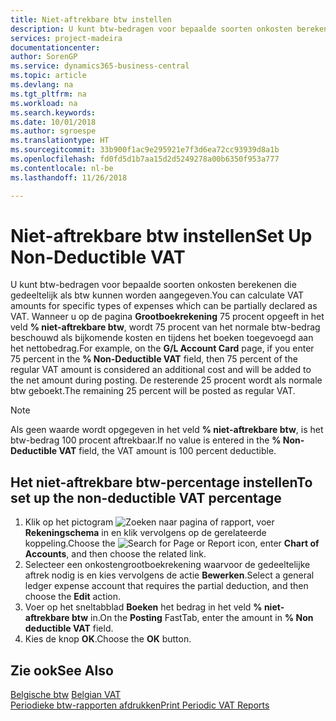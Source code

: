 ```yaml
---
title: Niet-aftrekbare btw instellen
description: U kunt btw-bedragen voor bepaalde soorten onkosten berekenen die gedeeltelijk als btw kunnen worden aangegeven.
services: project-madeira
documentationcenter: 
author: SorenGP
ms.service: dynamics365-business-central
ms.topic: article
ms.devlang: na
ms.tgt_pltfrm: na
ms.workload: na
ms.search.keywords: 
ms.date: 10/01/2018
ms.author: sgroespe
ms.translationtype: HT
ms.sourcegitcommit: 33b900f1ac9e295921e7f3d6ea72cc93939d8a1b
ms.openlocfilehash: fd0fd5d1b7aa15d2d5249278a00b6350f953a777
ms.contentlocale: nl-be
ms.lasthandoff: 11/26/2018

---
```

# <a name="set-up-non-deductible-vat"></a><span data-ttu-id="82b27-103">Niet-aftrekbare btw instellen</span><span class="sxs-lookup"><span data-stu-id="82b27-103">Set Up Non-Deductible VAT</span></span>
<span data-ttu-id="82b27-104">U kunt btw-bedragen voor bepaalde soorten onkosten berekenen die gedeeltelijk als btw kunnen worden aangegeven.</span><span class="sxs-lookup"><span data-stu-id="82b27-104">You can calculate VAT amounts for specific types of expenses which can be partially declared as VAT.</span></span> <span data-ttu-id="82b27-105">Wanneer u op de pagina **Grootboekrekening** 75 procent opgeeft in het veld **% niet-aftrekbare btw**, wordt 75 procent van het normale btw-bedrag beschouwd als bijkomende kosten en tijdens het boeken toegevoegd aan het nettobedrag.</span><span class="sxs-lookup"><span data-stu-id="82b27-105">For example, on the **G/L Account Card** page, if you enter 75 percent in the **% Non-Deductible VAT** field, then 75 percent of the regular VAT amount is considered an additional cost and will be added to the net amount during posting.</span></span> <span data-ttu-id="82b27-106">De resterende 25 procent wordt als normale btw geboekt.</span><span class="sxs-lookup"><span data-stu-id="82b27-106">The remaining 25 percent will be posted as regular VAT.</span></span>  

> [!NOTE]  
>  <span data-ttu-id="82b27-107">Als geen waarde wordt opgegeven in het veld **% niet-aftrekbare btw**, is het btw-bedrag 100 procent aftrekbaar.</span><span class="sxs-lookup"><span data-stu-id="82b27-107">If no value is entered in the **% Non-Deductible VAT** field, the VAT amount is 100 percent deductible.</span></span>  

## <a name="to-set-up-the-non-deductible-vat-percentage"></a><span data-ttu-id="82b27-108">Het niet-aftrekbare btw-percentage instellen</span><span class="sxs-lookup"><span data-stu-id="82b27-108">To set up the non-deductible VAT percentage</span></span>  

1.  <span data-ttu-id="82b27-109">Klik op het pictogram ![Zoeken naar pagina of rapport](../../media/ui-search/search_small.png "pictogram Zoeken naar pagina of rapport"), voer **Rekeningschema** in en klik vervolgens op de gerelateerde koppeling.</span><span class="sxs-lookup"><span data-stu-id="82b27-109">Choose the ![Search for Page or Report](../../media/ui-search/search_small.png "Search for Page or Report icon") icon, enter **Chart of Accounts**, and then choose the related link.</span></span>  
2.  <span data-ttu-id="82b27-110">Selecteer een onkostengrootboekrekening waarvoor de gedeeltelijke aftrek nodig is en kies vervolgens de actie **Bewerken**.</span><span class="sxs-lookup"><span data-stu-id="82b27-110">Select a general ledger expense account that requires the partial deduction, and then choose the **Edit** action.</span></span>  
3.  <span data-ttu-id="82b27-111">Voer op het sneltabblad **Boeken** het bedrag in het veld **% niet-aftrekbare btw** in.</span><span class="sxs-lookup"><span data-stu-id="82b27-111">On the **Posting** FastTab, enter the amount in **% Non deductible VAT** field.</span></span>  
4.  <span data-ttu-id="82b27-112">Kies de knop **OK**.</span><span class="sxs-lookup"><span data-stu-id="82b27-112">Choose the **OK** button.</span></span>  

## <a name="see-also"></a><span data-ttu-id="82b27-113">Zie ook</span><span class="sxs-lookup"><span data-stu-id="82b27-113">See Also</span></span>  
 <span data-ttu-id="82b27-114">[Belgische btw](belgian-vat.md) </span><span class="sxs-lookup"><span data-stu-id="82b27-114">[Belgian VAT](belgian-vat.md) </span></span>  
 [<span data-ttu-id="82b27-115">Periodieke btw-rapporten afdrukken</span><span class="sxs-lookup"><span data-stu-id="82b27-115">Print Periodic VAT Reports</span></span>](how-to-print-periodic-vat-reports.md)

